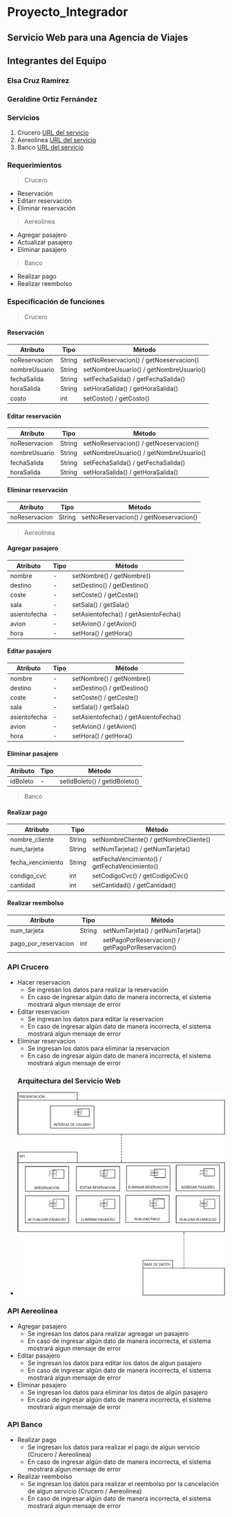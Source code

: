 # Proyecto_Integrador
## Servicio Web para una Agencia de Viajes 
## Integrantes del Equipo 
### Elsa Cruz Ramirez
### Geraldine Ortiz Fernández 

### Servicios 
1. Crucero [URL del servicio](http://3.82.213.195:9191/cruceroelsa.wsdl)
2. Aereolínea [URL del servicio](http://54.90.84.87:8080/aeropuerto.wsdl)
3. Banco [URL del servicio](http://3.87.203.171:8080/banco.wsdl)

### Requerimientos 
>Crucero 
- Reservación 
- Editarr reservación 
- Eliminar reservación 

>Aereolínea 
- Agregar pasajero 
- Actualizar pasajero 
- Eliminar pasajero 

>Banco 
- Realizar pago 
- Realizar reembolso 

### Especificación de funciones 
>Crucero 
#### Reservación 
| Atributo | Tipo | Método |
| -------- | ---- | ------ |
| noReservacion | String | setNoReservacion() / getNoeservacion() |
| nombreUsuario | String | setNombreUsuario() / getNombreUsuario() |
| fechaSalida | String | setFechaSalida() / getFechaSalida() |
| horaSalida | String | setHoraSalida() / getHoraSalida() |
| costo | int | setCosto() / getCosto() |
#### Editar reservación 
| Atributo | Tipo | Método |
| -------- | ---- | ------ |
| noReservacion | String | setNoReservacion() / getNoeservacion() |
| nombreUsuario | String | setNombreUsuario() / getNombreUsuario() |
| fechaSalida | String | setFechaSalida() / getFechaSalida() |
| horaSalida | String | setHoraSalida() / getHoraSalida() |
#### Eliminar reservación 
| Atributo | Tipo | Método |
| -------- | ---- | ------ |
| noReservacion | String | setNoReservacion() / getNoeservacion() |

>Aereolínea 
#### Agregar pasajero 
| Atributo | Tipo | Método |
| -------- | ---- | ------ |
| nombre | - | setNombre() / getNombre() |
| destino | - | setDestino() / getDestino() |
| coste | - | setCoste() / getCoste() |
| sala | - | setSala() / getSala() |
| asientofecha | - | setAsientofecha() / getAsientoFecha() |
| avion | - | setAvion() / getAvion() |
| hora | - | setHora() / getHora() |
#### Editar pasajero 
| Atributo | Tipo | Método |
| -------- | ---- | ------ |
| nombre | - | setNombre() / getNombre() |
| destino | - | setDestino() / getDestino() |
| coste | - | setCoste() / getCoste() |
| sala | - | setSala() / getSala() |
| asientofecha | - | setAsientofecha() / getAsientoFecha() |
| avion | - | setAvion() / getAvion() |
| hora | - | setHora() / getHora() |
#### Eliminar pasajero 
| Atributo | Tipo | Método |
| -------- | ---- | ------ |
| idBoleto | - | setIdBoleto() / getIdBoleto() |
>Banco 
#### Realizar pago 
| Atributo | Tipo | Método |
| -------- | ---- | ------ |
| nombre_cliente | String | setNombreCliente() / getNombreCliente() |
| num_tarjeta | String | setNumTarjeta() / getNumTarjeta() |
| fecha_vencimiento | String | setFechaVencimiento() / getFechaVencimiento() |
| condigo_cvc | int | setCodigoCvc() / getCodigoCvc() |
| cantidad | int | setCantidad() / getCantidad() |
#### Realizar reembolso 
| Atributo | Tipo | Método |
| -------- | ---- | ------ |
| num_tarjeta | String | setNumTarjeta() / getNumTarjeta() |
| pago_por_reservacion | int | setPagoPorReservacion() / getPagoPorReservacion() |
### API Crucero 
- Hacer reservacion 
  - Se ingresan los datos  para realizar la reservación
  - En caso de ingresar algún dato de manera incorrecta, el sistema mostrará algun mensaje de error
- Editar reservacion 
  - Se ingresan los datos para editar la reservacion
  - En caso de ingresar algún dato de manera incorrecta, el sistema mostrará algun mensaje de error
- Eliminar reservacion 
  - Se ingresan los datos para eliminar la reservacion
  - En caso de ingresar algún dato de manera incorrecta, el sistema mostrará algun mensaje de error
  ### Arquitectura del Servicio Web 
- ![](https://github.com/ElsaCR/Proyecto_Integrador/blob/master/AGENCIA_IMG/arquitectura_servicio.png)
### API Aereolínea 
- Agregar pasajero 
  - Se ingresan los datos  para realizar agreagar un pasajero
  - En caso de ingresar algún dato de manera incorrecta, el sistema mostrará algun mensaje de error
- Editar pasajero
  - Se ingresan los datos para editar los datos de algun pasajero
  - En caso de ingresar algún dato de manera incorrecta, el sistema mostrará algun mensaje de error
- Eliminar pasajero 
  - Se ingresan los datos para eliminar los datos de algún pasajero
  - En caso de ingresar algún dato de manera incorrecta, el sistema mostrará algun mensaje de error
### API Banco 
- Realizar pago 
  - Se ingresan los datos  para realizar el pago de algun servicio (Crucero / Aereolinea) 
  - En caso de ingresar algún dato de manera incorrecta, el sistema mostrará algun mensaje de error
- Realizar reembolso
  - Se ingresan los datos  para realizar el reembolso por la cancelación de algun servicio (Crucero / Aereolinea) 
  - En caso de ingresar algún dato de manera incorrecta, el sistema mostrará algun mensaje de error
